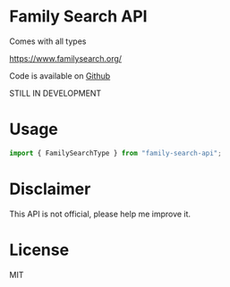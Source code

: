 # Family Search API

Comes with all types

https://www.familysearch.org/

Code is available on [Github](https://github.com/codeledge/entitree-monorepo/tree/main/packages/family-search-api)

STILL IN DEVELOPMENT

# Usage

```ts
import { FamilySearchType } from "family-search-api";
```

# Disclaimer

This API is not official, please help me improve it.

# License

MIT
